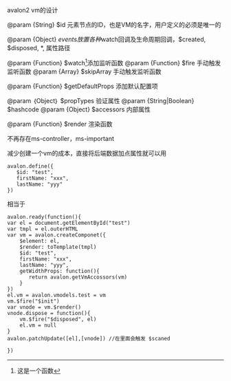 avalon2 vm的设计

@param {String} $id  元素节点的ID，也是VM的名字，用户定义的必须是唯一的

@param {Object} $events  放置各种$watch回调及生命周期回调，$created, $disposed, *, 属性路径

@param {Function} $watch[^watch]添加监听函数
@param {Function} $fire 手动触发监听函数
@param {Array} $skipArray 手动触发监听函数

@param {Function}  $getDefaultProps 添加默认配置项

@param ｛Object｝ $propTypes  验证属性
@param {String|Boolean} $hashcode 
@param {Object} $accessors 内部属性

@param {Function} $render 渲染函数

不再存在ms-controller，ms-important

减少创建一个vm的成本，直接将后端数据加点属性就可以用

```
avalon.define({
   $id: "test",
   firstName: "xxx",
   lastName: "yyy"
})
```
相当于

```
avalon.ready(function(){
var el = document.getElementById("test")
var tmpl = el.outerHTML
var vm = avalon.createComponet({
    $element: el,
    $render: toTemplate(tmpl)
    $id: "test",
    firstName: "xxx",
    lastName: "yyy",
    getWidthProps: function(){
       return avalon.getVmAccossors(vm)
    }
})
el.vm = avalon.vmodels.test = vm
vm.$fire("$init")
var vnode = vm.$render()
vnode.dispose = function(){
    vm.$fire("$disposed", el)
    el.vm = null  
}
avalon.patchUpdate([el],[vnode]) //在里面会触发 $scaned

})
```



[^watch]: 这是一个函数